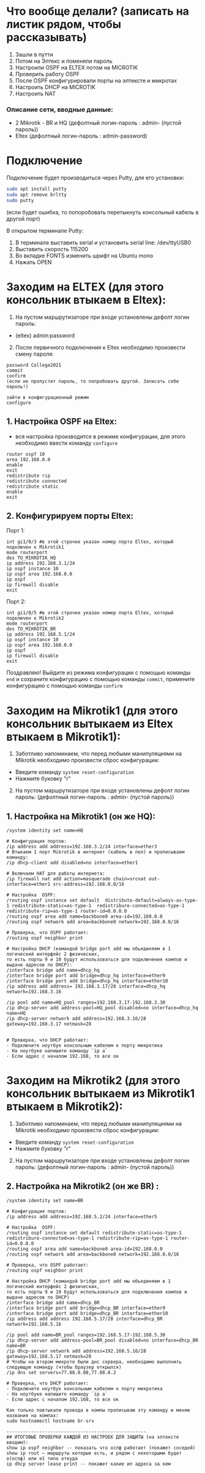 # Что вообще делали? (записать на листик рядом, чтобы рассказывать)
1. Зашли в путти
2. Потом на Элтекс и поменяли пароль
3. Настроили OSPF на ELTEX потом на MICROTIK
6. Проверить работу OSPF
7. После OSPF конфигурировали порты на элтексте и микротах
8. Настроить DHCP на MICROTIK
9. Настроить NAT

### Описание сети, вводные данные:
- 2 Mikrotik - BR и HQ (дефолтный логин-пароль : admin- (пустой пароль))
- Eltex (дефолтный логин-пароль : admin-password)


# Подключение
Подключение будет производиться через Putty, для его установки:
```bash
sudo apt install putty
sudo apt remove brltty
sudo putty
```
(если будет ошибка, то попоробовать перетыкнуть консольный кабель в другой порт)

В открытом терминале Putty:
1) В терминале выставить serial и установить serial line: /dev/ttyUSB0
2) Выставить скорость 115200
3) Во вкладке FONTS изменить шрифт на Ubuntu mono
4) Нажать OPEN


# Заходим на ELTEX (для этого консольник втыкаем в Eltex):
1) На пустом маршрутизаторе при входе установлены дефолт логин пароль:
- (eltex) admin:password

2) После первичного подключения к Eltex необходимо произвести смену пароля:
```
password College2021
commit
confirm
(если не пропустит пароль, то попробовать другой. Записать себе пароль!)

зайти в конфигурационный режим
configure 
```

## 1. Настройка OSPF на Eltex:
- вся настройка производится в режиме конфигурации, для этого необходимо ввести команду `configure`

```
router ospf 10
area 192.168.0.0
enable
exit
redistribute rip
redistribute connected
redistribute static
enable
exit
```
## 2. Конфигурируем порты Eltex:

Порт 1:
```
int gi1/0/3 #в этой строчке указан номер порта Eltex, который подключен к Mikrotik1
mode routerport 
des TO_MIKROTIK_HQ
ip address 192.168.3.1/24
ip ospf instance 10
ip ospf area 192.168.0.0
ip ospf
ip firewall disable
exit
```
Порт 2:
```
int gi1/0/5 #в этой строчке указан номер порта Eltex, который подключен к Mikrotik2
mode routerport 
des TO_MIKROTIK_BR
ip address 192.168.5.1/24
ip ospf instance 10
ip ospf area 192.168.0.0
ip ospf
ip firewall disable
exit
```
Поздравляю! Выйдите из режима конфигурации с помощью команды `end` и сохраните конфигурацию с помощью команды `commit`, примените конфигурацию с помощью команды `confirm`

# Заходим на Mikrotik1 (для этого консольник вытыкаем из Eltex втыкаем в Mikrotik1):
1) Заботливо напоминаем, что перед любыми манипуляциями на Mikrotik необходимо произвести сброс конфигурации:
- Введите команду ```system reset-configuration```
- Нажмите буковку "r"
2) На пустом маршрутизаторе при входе установлены дефолт логин пароль:
  (дефолтный логин-пароль : admin- (пустой пароль))

## 1. Настройка на Mikrotik1 (он же HQ):

```
/system identity set name=HQ

# Конфигурация портов:
/ip address add address=192.168.3.2/24 interface=ether3
# Втыкаем 1 порт Mikrotik в интернет (кабель в пол) и прописываем команду:
/ip dhcp-client add disabled=no interface=ether1 

# Включаем НАТ для работы интернета:
/ip firewall nat add action=masquerade chain=srcnat out-interface=ether1 src-address=192.168.0.0/16

# Настройка  OSPF:
/routing ospf instance set default  distribute-default=always-as-type-1 redistribute-static=as-type-1  redistribure-connected=as-type-1 redistribute-rip=as-type-1 router-id=0.0.0.0
/routing ospf area add name=backbone0 area-id=192.168.0.0
/routing ospf network add area=backbone0 network=192.168.0.0/16

# Проверка, что OSPF работает:
/routing ospf neighbor print

# Настройка DHCP (командой bridge port add мы обьединяем в 1 логический интерфейс 2 физических, 
то есть порты 9 и 10 будут использоваться для подключения компов и выдаче адресов по DHCP):
/interface bridge add name=dhcp_hq 
/interface bridge port add bridge=dhcp_hq interface=ether9
/interface bridge port add bridge=dhcp_hq interface=ether10
/ip address add address= 192.168.3.17/28 interface=dhcp_hq network=192.168.3.16

/ip pool add name=HQ_pool ranges=192.168.3.17-192.168.3.30
/ip dhcp-server add address-pool=HQ_pool disabled=no interface=dhcp_hq name=HQ
/ip dhcp-server network add address=192.168.3.16/28 gateway=192.168.3.17 netmask=28


# Проверка, что DHCP работает:
- Подключите ноутбук консольным кабелем к порту микротика
- На ноутбуке напишите команду `ip a` 
- Если адрес с началом 192.168, то все ок

```
# Заходим на Mikrotik2 (для этого консольник вытыкаем из Mikrotik1 втыкаем в Mikrotik2):
1) Заботливо напоминаем, что перед любыми манипуляциями на Mikrotik необходимо произвести сброс конфигурации:
- Введите команду ```system reset-configuration```
- Нажмите буковку "r"
2) На пустом маршрутизаторе при входе установлены дефолт логин пароль:
  (дефолтный логин-пароль : admin- (пустой пароль))

## 2. Настройка на Mikrotik2 (он же BR) :
```
/system identity set name=BR

# Конфигурация портов:
/ip address add address=192.168.5.2/24 interface=ether5

# Настройка  OSPF:
/routing ospf instance set default redistribute-static=as-type-1  redistribure-connected=as-type-1 redistribute-rip=as-type-1 router-id=0.0.0.0
/routing ospf area add name=backbone0 area-id=192.168.0.0
/routing ospf network add area=backbone0 network=192.168.0.0/16

# Проверка, что OSPF работает:
/routing ospf neighbor print

# Настройка DHCP (командой bridge port add мы обьединяем в 1 логический интерфейс 2 физических, 
то есть порты 9 и 10 будут использоваться для подключения компов и выдаче адресов по DHCP)
/interface bridge add name=dhcp_BR 
/interface bridge port add bridge=dhcp_BR interface=ether9
/interface bridge port add bridge=dhcp_BR interface=ether10
/ip address add address 192.168.5.17/28 interface=dhcp_BR network=192.168.5.16

/ip pool add name=BR_pool ranges=192.168.5.17-192.168.5.30
/ip dhcp-server add address-pool=BR_pool disabled=no interface=dhcp_BR name=BR
/ip dhcp-server network add address=192.168.5.16/28 gateway=192.168.5.17 netmask=28
# Чтобы на втором микроте были днс сервера, необходимо выполнить следующую команду (чтобы браузер открылся)
/ip dns set servers=77.88.8.88,77.88.8.2

# Проверка, что DHCP работает:
- Подключите ноутбук консольным кабелем к порту микротика
- На ноутбуке напишите команду `ip a` 
- Если адрес с началом 192.168, то все ок

Как только повтыкали провода в компы прописываю эту команду и меняю названия на компах:
sudo hostnamectl hostname br-srv

---------------------------------------------------
## ИТОГОВЫЕ ПРОВЕРКИ КАЖДОЙ ИЗ НАСТРОЕК ДЛЯ ЗАЩИТЫ (на элтексте вводим):
show ip ospf neighbor -- показать что оспф работает (покажет соседей)
show ip rout — маршруты которые есть, и рядом с некоторыми будет о(оспф) или е1 типа откуда
ip dhcp server lease print -- покажет какие ип адреса за кем



